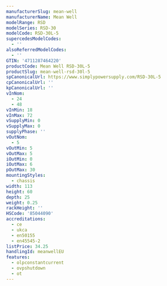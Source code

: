 ```yaml
---
manufacturerSlug: mean-well
manufacturerName: Mean Well
modelRange: RSD
modelSeries: RSD-30
modelCode: RSD-30L-5
supercedesModelCodes:
  - ''
alsoReferredModelCodes:
  - ''
GTIN: '4711287464220'
productCode: Mean Well RSD-30L-5
productSlug: mean-well-rsd-30l-5
spCanonicalUrl: https://www.simplypowersupply.com/RSD-30L-5
cpCanonicalUrl: ''
kpCanonicalUrl: ''
vInNom:
  - 24
  - 48
vInMin: 18
vInMax: 72
vSupplyMin: 0
vSupplyMax: 0
supplyPhase: ''
vOutNom:
  - 5
vOutMin: 5
vOutMax: 5
iOutMin: 0
iOutMax: 6
pOutMax: 30
mountingStyles:
  - chassis
width: 113
height: 60
depth: 25
weight: 0.25
rackHeight: ''
HSCode: '85044090'
accreditations:
  - ce
  - ukca
  - en50155
  - en45545-2
listPrice: 34.25
handlingId: meanwellEU
features:
  - olpconstantcurrent
  - ovpshutdown
  - ot
---
```

